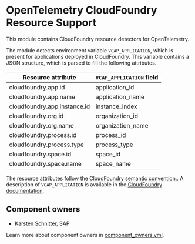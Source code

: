 # OpenTelemetry CloudFoundry Resource Support

This module contains CloudFoundry resource detectors for OpenTelemetry.

The module detects environment variable `VCAP_APPLICATION`, which is present for applications deployed in CloudFoundry.
This variable contains a JSON structure, which is parsed to fill the following attributes.

| Resource attribute           | `VCAP_APPLICATION` field |
|------------------------------|--------------------------|
| cloudfoundry.app.id          | application_id           |
| cloudfoundry.app.name        | application_name         |
| cloudfoundry.app.instance.id | instance_index           |
| cloudfoundry.org.id          | organization_id          |
| cloudfoundry.org.name        | organization_name        |
| cloudfoundry.process.id      | process_id               |
| cloudfoundry.process.type    | process_type             |
| cloudfoundry.space.id        | space_id                 |
| cloudfoundry.space.name      | space_name               |

The resource attributes follow the [CloudFoundry semantic convention.](https://github.com/open-telemetry/semantic-conventions/blob/05b4c173bfdee2e972d252d14593b9fb653cc54a/docs/attributes-registry/cloudfoundry.md).
A description of `VCAP_APPLICATION` is available in the [CloudFoundry documentation](https://docs.cloudfoundry.org/devguide/deploy-apps/environment-variable.html#VCAP-APPLICATION).

## Component owners

- [Karsten Schnitter](https://github.com/KarstenSchnitter), SAP

Learn more about component owners in [component_owners.yml](../.github/component_owners.yml).
